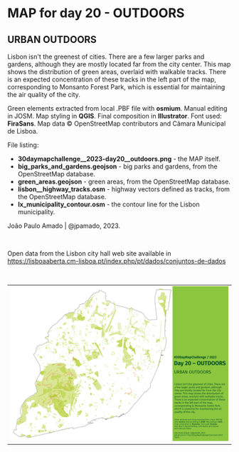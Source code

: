 <h1>MAP for day 20 - OUTDOORS</h1>
<h2>URBAN OUTDOORS</h2> 
<p>Lisbon isn't the greenest of cities. There are a few larger parks and gardens, although they are mostly located far from the city center. This map shows the distribution of green areas, overlaid with walkable tracks. There is an expected concentration of these tracks in the left part of the map, corresponding to Monsanto Forest Park, which is essential for maintaining the air quality of the city.</p>
<p>Green elements extracted from local .PBF file with <b>osmium</b>. Manual editing in </b>JOSM</b>. Map styling in <b>QGIS</b>. Final composition in <b>Illustrator</b>. Font used: <b>FiraSans</b>.  Map data &copy; OpenStreetMap contributors and Câmara Municipal de Lisboa.</p>
<p>File listing:</p>
<ul>
  <li><b>30daymapchallenge__2023-day20__outdoors.png</b> - the MAP itself.</li>
  <li><b>big_parks_and_gardens.geojson</b> - big parks and gardens, from the OpenStreetMap database.</li>
  <li><b>green_areas.geojson</b> - green areas, from the OpenStreetMap database.</li>
  <li><b>lisbon__highway_tracks.osm</b> - highway vectors defined as tracks, from the OpenStreetMap database.</li>
  <li><b>lx_municipality_contour.osm</b> - the contour line for the Lisbon municipality.</li>
  </ul>
<p>João Paulo Amado | @jpamado, 2023.</p>
<p>&nbsp;</p>
<p>Open data from the Lisbon city hall web site available in <a href="https://lisboaaberta.cm-lisboa.pt/index.php/pt/dados/conjuntos-de-dados">https://lisboaaberta.cm-lisboa.pt/index.php/pt/dados/conjuntos-de-dados</a></p>
<p>&nbsp;</p>
<table>
<tr>
<td style="border:thin #000">
<img src="30daymapchallenge__2023-day20__outdoors.png" width=auto>
</td>
</tr>
</table>

